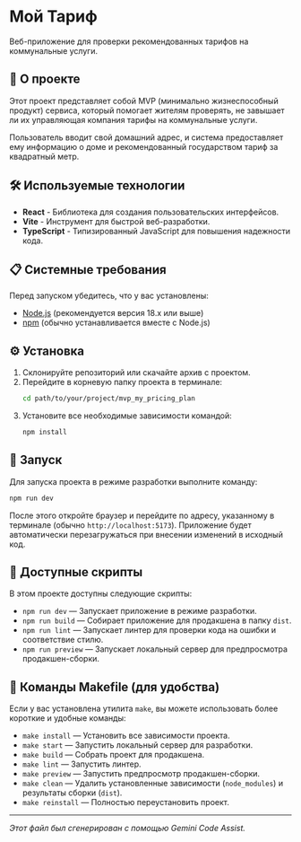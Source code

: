 # Мой Тариф

Веб-приложение для проверки рекомендованных тарифов на коммунальные услуги.

## 🚀 О проекте

Этот проект представляет собой MVP (минимально жизнеспособный продукт) сервиса, который помогает жителям проверять, не завышает ли их управляющая компания тарифы на коммунальные услуги.

Пользователь вводит свой домашний адрес, и система предоставляет ему информацию о доме и рекомендованный государством тариф за квадратный метр.

## 🛠️ Используемые технологии

- **React** - Библиотека для создания пользовательских интерфейсов.
- **Vite** - Инструмент для быстрой веб-разработки.
- **TypeScript** - Типизированный JavaScript для повышения надежности кода.

## 📋 Системные требования

Перед запуском убедитесь, что у вас установлены:

- [Node.js](https://nodejs.org/) (рекомендуется версия 18.x или выше)
- [npm](https://www.npmjs.com/) (обычно устанавливается вместе с Node.js)

## ⚙️ Установка

1.  Склонируйте репозиторий или скачайте архив с проектом.
2.  Перейдите в корневую папку проекта в терминале:
    ```bash
    cd path/to/your/project/mvp_my_pricing_plan
    ```
3.  Установите все необходимые зависимости командой:
    ```bash
    npm install
    ```

## 🏁 Запуск

Для запуска проекта в режиме разработки выполните команду:

```bash
npm run dev
```

После этого откройте браузер и перейдите по адресу, указанному в терминале (обычно `http://localhost:5173`). Приложение будет автоматически перезагружаться при внесении изменений в исходный код.

## 📜 Доступные скрипты

В этом проекте доступны следующие скрипты:

- `npm run dev` — Запускает приложение в режиме разработки.
- `npm run build` — Собирает приложение для продакшена в папку `dist`.
- `npm run lint` — Запускает линтер для проверки кода на ошибки и соответствие стилю.
- `npm run preview` — Запускает локальный сервер для предпросмотра продакшен-сборки.

## 🧰 Команды Makefile (для удобства)

Если у вас установлена утилита `make`, вы можете использовать более короткие и удобные команды:

- `make install` — Установить все зависимости проекта.
- `make start` — Запустить локальный сервер для разработки.
- `make build` — Собрать проект для продакшена.
- `make lint` — Запустить линтер.
- `make preview` — Запустить предпросмотр продакшен-сборки.
- `make clean` — Удалить установленные зависимости (`node_modules`) и результаты сборки (`dist`).
- `make reinstall` — Полностью переустановить проект.

---

*Этот файл был сгенерирован с помощью Gemini Code Assist.*